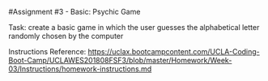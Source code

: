 #Assignment #3 - Basic: Psychic Game

Task: create a basic game in which the user guesses the alphabetical letter randomly chosen by the computer

Instructions Reference: https://uclax.bootcampcontent.com/UCLA-Coding-Boot-Camp/UCLAWES201808FSF3/blob/master/Homework/Week-03/Instructions/homework-instructions.md